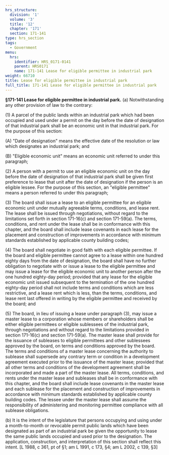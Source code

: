 ```yaml
---
hrs_structure:
  division: '1'
  volume: '3'
  title: '12'
  chapter: '171'
  section: 171-141
type: hrs_section
tags:
  - Government
menu:
  hrs:
    identifier: HRS_0171-0141
    parent: HRS0171
    name: 171-141 Lease for eligible permittee in industrial park
weight: 66710
title: Lease for eligible permittee in industrial park
full_title: 171-141 Lease for eligible permittee in industrial park
---
```

**§171-141 Lease for eligible permittee in industrial park.** (a) Notwithstanding any other provision of law to the contrary:

(1) A parcel of the public lands within an industrial park which had been occupied and used under a permit on the day before the date of designation of that industrial park shall be an economic unit in that industrial park. For the purpose of this section:

(A) "Date of designation" means the effective date of the resolution or law which designates an industrial park; and

(B) "Eligible economic unit" means an economic unit referred to under this paragraph;

(2) A person with a permit to use an eligible economic unit on the day before the date of designation of that industrial park shall be given first preference to lease that unit after the date of designation if the person is an eligible lessee. For the purpose of this section, an "eligible permittee" means a person referred to under this paragraph;

(3) The board shall issue a lease to an eligible permittee for an eligible economic unit under mutually agreeable terms, conditions, and lease rent. The lease shall be issued through negotiations, without regard to the limitations set forth in section 171-16(c) and section 171-59(a). The terms, conditions, and rent under the lease shall be in conformance with this chapter, and the board shall include lease covenants in each lease for the placement and construction of improvements in accordance with minimum standards established by applicable county building codes;

(4) The board shall negotiate in good faith with each eligible permittee. If the board and eligible permittee cannot agree to a lease within one hundred eighty days from the date of designation, the board shall have no further obligation to negotiate with or issue a lease to the eligible permittee and may issue a lease for the eligible economic unit to another person after the one hundred eighty-day period; provided that any lease for the eligible economic unit issued subsequent to the termination of the one hundred eighty-day period shall not include terms and conditions which are less restrictive, and a lease rent which is less, than the terms, conditions, and lease rent last offered in writing by the eligible permittee and received by the board; and

(5) The board, in lieu of issuing a lease under paragraph (3), may issue a master lease to a corporation whose members or shareholders shall be either eligible permittees or eligible sublessees of the industrial park, through negotiations and without regard to the limitations provided in section 171-16(c) and section 171-59(a). The master lease shall provide for the issuance of subleases to eligible permittees and other sublessees approved by the board, on terms and conditions approved by the board. The terms and conditions of a master lease concerning the authority to sublease shall supersede any contrary term or condition in a development agreement executed prior to the issuance of the master lease; provided that all other terms and conditions of the development agreement shall be incorporated and made a part of the master lease. All terms, conditions, and rents under the master lease and subleases shall be in conformance with this chapter, and the board shall include lease covenants in the master lease and each sublease for the placement and construction of improvements in accordance with minimum standards established by applicable county building codes. The lessee under the master lease shall assume the responsibility of administering and monitoring permittee compliance with all sublease obligations.

(b) It is the intent of the legislature that persons occupying and using under a month-to-month or revocable permit public lands which have been designated as part of an industrial park be given the opportunity to lease the same public lands occupied and used prior to the designation. The application, construction, and interpretation of this section shall reflect this intent. [L 1988, c 361, pt of §1; am L 1991, c 173, §4; am L 2002, c 139, §3]